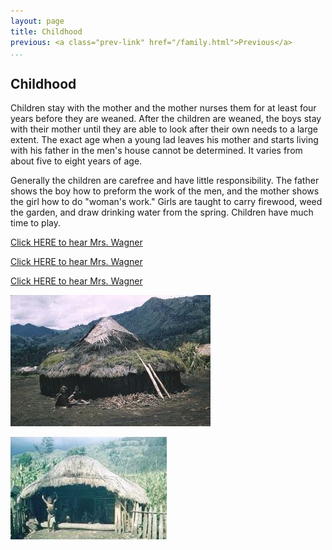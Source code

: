 ```yaml
---
layout: page
title: Childhood
previous: <a class="prev-link" href="/family.html">Previous</a>
...
```

## Childhood

Children stay with the mother and the mother nurses them for at least
four years before they are weaned.  After the children are weaned, the
boys stay with their mother until they are able to look after their own needs
to a large extent.  The exact age when a young lad leaves his mother and
starts living with his father in the men's house cannot be determined.  It
varies from about five to eight years of age.

Generally the children are carefree and have little responsibility.  The father
shows the boy how to preform the work of the men, and the mother shows
the girl how to do "woman's work."  Girls are taught to carry firewood, weed
the garden, and draw drinking water from the spring. Children have much
time to play.

[Click HERE to hear Mrs. Wagner](audio/064-001.mp3)

[Click HERE to hear Mrs. Wagner](audio/065-001.mp3)

[Click HERE to hear Mrs. Wagner](audio/065-002.mp3)

![Enga Man's House](images/065-01.jpg)

![Enga Woman's House](images/065-02.jpg)